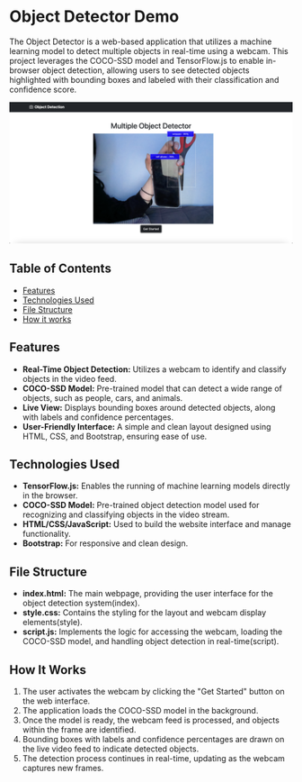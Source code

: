 # Object Detector Demo

The Object Detector is a web-based application that utilizes a machine learning model to detect multiple objects in real-time using a webcam. This project leverages the COCO-SSD model and TensorFlow.js to enable in-browser object detection, allowing users to see detected objects highlighted with bounding boxes and labeled with their classification and confidence score.

![Object Detector](https://github.com/yerin16/object-detector/blob/main/images/preview.png?raw=true)


## Table of Contents

- [Features](#features)
- [Technologies Used](#technologies-used)
- [File Structure](#file-structure)
- [How it works](#how-it-works)

## Features

- **Real-Time Object Detection:** Utilizes a webcam to identify and classify objects in the video feed.
- **COCO-SSD Model:** Pre-trained model that can detect a wide range of objects, such as people, cars, and animals.
- **Live View:** Displays bounding boxes around detected objects, along with labels and confidence percentages.
- **User-Friendly Interface:** A simple and clean layout designed using HTML, CSS, and Bootstrap, ensuring ease of use.

## Technologies Used

- **TensorFlow.js:** Enables the running of machine learning models directly in the browser.
- **COCO-SSD Model:** Pre-trained object detection model used for recognizing and classifying objects in the video stream.
- **HTML/CSS/JavaScript:** Used to build the website interface and manage functionality.
- **Bootstrap:** For responsive and clean design.

## File Structure
- **index.html:** The main webpage, providing the user interface for the object detection system(index).
- **style.css:** Contains the styling for the layout and webcam display elements(style).
- **script.js:** Implements the logic for accessing the webcam, loading the COCO-SSD model, and handling object detection in real-time(script).

## How It Works

1. The user activates the webcam by clicking the "Get Started" button on the web interface.
2. The application loads the COCO-SSD model in the background.
3. Once the model is ready, the webcam feed is processed, and objects within the frame are identified.
4. Bounding boxes with labels and confidence percentages are drawn on the live video feed to indicate detected objects.
5. The detection process continues in real-time, updating as the webcam captures new frames.